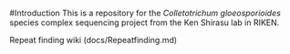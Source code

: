 #Introduction
This is a repository for the *Colletotrichum gloeosporioides* species complex sequencing project from the Ken Shirasu lab in RIKEN.

Repeat finding wiki (docs/Repeatfinding.md)
